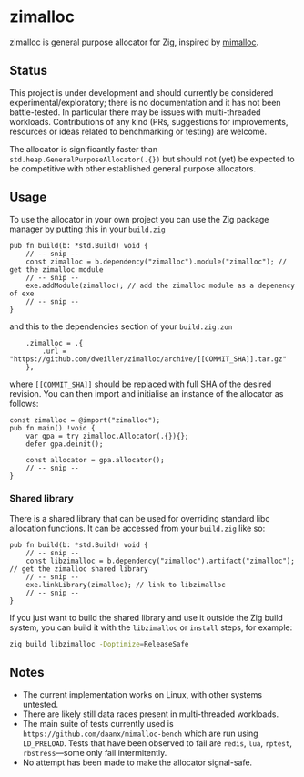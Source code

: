 # zimalloc

zimalloc is general purpose allocator for Zig, inspired by [mimalloc](https://github.com/microsoft/mimalloc).

## Status

This project is under development and should currently be considered experimental/exploratory; there
is no documentation and it has not been battle-tested. In particular there may be issues with
multi-threaded workloads. Contributions of any kind (PRs, suggestions for improvements, resources or
ideas related to benchmarking or testing) are welcome.

The allocator is significantly faster than `std.heap.GeneralPurposeAllocator(.{})` but should not
(yet) be expected to be competitive with other established general purpose allocators.

## Usage

To use the allocator in your own project you can use the Zig package manager by putting this in your
`build.zig`
```zig
pub fn build(b: *std.Build) void {
    // -- snip --
    const zimalloc = b.dependency("zimalloc").module("zimalloc"); // get the zimalloc module
    // -- snip --
    exe.addModule(zimalloc); // add the zimalloc module as a depenency of exe
    // -- snip --
}
```
and this to the dependencies section of your `build.zig.zon`
```zig
    .zimalloc = .{
        .url = "https://github.com/dweiller/zimalloc/archive/[[COMMIT_SHA]].tar.gz"
    },
```
where `[[COMMIT_SHA]]` should be replaced with full SHA of the desired revision. You can then import
and initialise an instance of the allocator as follows:
```zig
const zimalloc = @import("zimalloc");
pub fn main() !void {
    var gpa = try zimalloc.Allocator(.{}){};
    defer gpa.deinit();

    const allocator = gpa.allocator();
    // -- snip --
}
```

### Shared library

There is a shared library that can be used for overriding standard libc allocation functions.
It can be accessed from your `build.zig` like so:
```zig
pub fn build(b: *std.Build) void {
    // -- snip --
    const libzimalloc = b.dependency("zimalloc").artifact("zimalloc"); // get the zimalloc shared library
    // -- snip --
    exe.linkLibrary(zimalloc); // link to libzimalloc
    // -- snip --
}
```

If you just want to build the shared library and use it outside the Zig build system, you can build
it with the `libzimalloc` or `install` steps, for example:
```sh
zig build libzimalloc -Doptimize=ReleaseSafe
```

## Notes

  - The current implementation works on Linux, with other systems untested.
  - There are likely still data races present in multi-threaded workloads.
  - The main suite of tests currently used is `https://github.com/daanx/mimalloc-bench`
    which are run using `LD_PRELOAD`. Tests that have been observed to fail are `redis`, `lua`,
  `rptest`, `rbstress`—some only fail intermitently.
  - No attempt has been made to make the allocator signal-safe.
